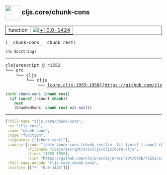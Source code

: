 ## <img width="48px" valign="middle" src="http://i.imgur.com/Hi20huC.png"> cljs.core/chunk-cons

 <table border="1">
<tr>
<td>function</td>
<td><a href="https://github.com/cljsinfo/api-refs/tree/0.0-1424"><img valign="middle" alt="[+] 0.0-1424" src="https://img.shields.io/badge/+-0.0--1424-lightgrey.svg"></a> </td>
</tr>
</table>

 <samp>
(__chunk-cons__ chunk rest)<br>
</samp>

```
(no docstring)
```

---

 <pre>
clojurescript @ r1552
└── src
    └── cljs
        └── cljs
            └── <ins>[core.cljs:1955-1958](https://github.com/clojure/clojurescript/blob/r1552/src/cljs/cljs/core.cljs#L1955-L1958)</ins>
</pre>

```clj
(defn chunk-cons [chunk rest]
  (if (zero? (-count chunk))
    rest
    (ChunkedCons. chunk rest nil nil)))
```


---

```clj
{:full-name "cljs.core/chunk-cons",
 :ns "cljs.core",
 :name "chunk-cons",
 :type "function",
 :signature ["[chunk rest]"],
 :source {:code "(defn chunk-cons [chunk rest]\n  (if (zero? (-count chunk))\n    rest\n    (ChunkedCons. chunk rest nil nil)))",
          :filename "clojurescript/src/cljs/cljs/core.cljs",
          :lines [1955 1958],
          :link "https://github.com/clojure/clojurescript/blob/r1552/src/cljs/cljs/core.cljs#L1955-L1958"},
 :full-name-encode "cljs.core_chunk-cons",
 :history [["+" "0.0-1424"]]}

```

